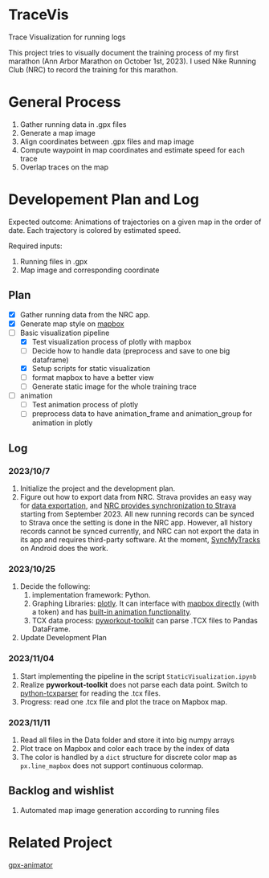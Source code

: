 # TraceVis
Trace Visualization for running logs

This project tries to visually document the training process of my first marathon (Ann Arbor Marathon on October 1st, 2023). I used Nike Running Club (NRC) to record the training for this marathon. 

# General Process
1. Gather running data in .gpx files
2. Generate a map image
3. Align coordinates between .gpx files and map image
4. Compute waypoint in map coordinates and estimate speed for each trace
5. Overlap traces on the map

# Developement Plan and Log
Expected outcome:
Animations of trajectories on a given map in the order of date. Each trajectory is colored by estimated speed.

Required inputs:
1. Running files in .gpx
2. Map image and corresponding coordinate

## Plan
- [x] Gather running data from the NRC app. 
- [x] Generate map style on [mapbox](https://www.mapbox.com/)
- [ ] Basic visualization pipeline
  - [x] Test visualization process of plotly with mapbox
  - [ ] Decide how to handle data (preprocess and save to one big dataframe)
  - [x] Setup scripts for static visualization 
  - [ ] format mapbox to have a better view
  - [ ] Generate static image for the whole training trace
- [ ] animation
  - [ ] Test animation process of plotly
  - [ ] preprocess data to have animation_frame and animation_group for animation in plotly 

## Log
### 2023/10/7
1. Initialize the project and the development plan.
2. Figure out how to export data from NRC. Strava provides an easy way for [data exportation]([url](https://support.strava.com/hc/en-us/articles/216918437-Exporting-your-Data-and-Bulk-Export#h_01GG58HC4F1BGQ9PQZZVANN6WF)), and [NRC provides synchronization to Strava](https://press.strava.com/articles/strava-launches-nike-run-club-and-nike-training-club-integration-available#:~:text=NRC%20and%20NTC%20are%20the,coaching%2C%20inspiration%2C%20and%20community.) starting from September 2023. All new running records can be synced to Strava once the setting is done in the NRC app. However, all history records cannot be synced currently, and NRC can not export the data in its app and requires third-party software. At the moment, [SyncMyTracks](https://play.google.com/store/apps/details?id=com.syncmytracks&hl=en_US&gl=US) on Android does the work.

### 2023/10/25
1. Decide the following:
   1. implementation framework: Python.
   2. Graphing Libraries: [plotly](https://plotly.com/python/). It can interface with [mapbox directly](https://plotly.com/python/scattermapbox/) (with a token) and has [built-in animation functionality](https://plotly.com/python/animations/).
   3. TCX data process: [pyworkout-toolkit](https://github.com/triskadecaepyon/pyworkout-toolkit) can parse .TCX files to Pandas DataFrame.
2. Update Development Plan

### 2023/11/04
1. Start implementing the pipeline in the script `StaticVisualization.ipynb`
2. Realize **pyworkout-toolkit** does not parse each data point. Switch to [python-tcxparser](https://github.com/vkurup/python-tcxparser) for reading the .tcx files. 
3. Progress: read one .tcx file and plot the trace on Mapbox map. 

### 2023/11/11
1. Read all files in the Data folder and store it into big numpy arrays
2. Plot trace on Mapbox and color each trace by the index of data
3. The color is handled by a `dict` structure for discrete color map as `px.line_mapbox` does not support continuous colormap.


## Backlog and wishlist
1. Automated map image generation according to running files


# Related Project
[gpx-animator](https://github.com/gpx-animator/gpx-animator)
